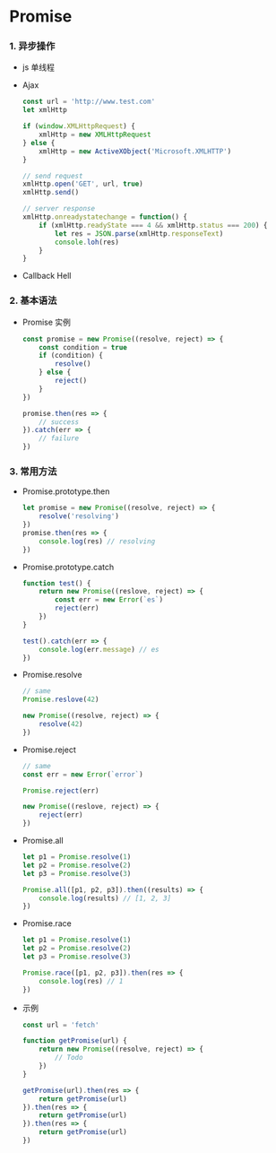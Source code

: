 # Promise

### 1. 异步操作

- js 单线程

- Ajax

  ```js
  const url = 'http://www.test.com'
  let xmlHttp
  
  if (window.XMLHttpRequest) {
      xmlHttp = new XMLHttpRequest
  } else {
      xmlHttp = new ActiveXObject('Microsoft.XMLHTTP')
  }
  
  // send request
  xmlHttp.open('GET', url, true)
  xmlHttp.send()
  
  // server response
  xmlHttp.onreadystatechange = function() {
      if (xmlHttp.readyState === 4 && xmlHttp.status === 200) {
          let res = JSON.parse(xmlHttp.responseText)
          console.loh(res)
      }
  }
  ```

- Callback Hell


### 2. 基本语法

- Promise 实例

  ```js
  const promise = new Promise((resolve, reject) => {
      const condition = true
      if (condition) {
          resolve()
      } else {
          reject()
      }
  })
  
  promise.then(res => {
      // success
  }).catch(err => {
      // failure
  })
  ```

### 3. 常用方法

- Promise.prototype.then

  ```js
  let promise = new Promise((resolve, reject) => {
      resolve('resolving')
  })
  promise.then(res => {
      console.log(res) // resolving
  })
  ```

- Promise.prototype.catch

  ```js
  function test() {
      return new Promise((reslove, reject) => {
          const err = new Error(`es`)
          reject(err)
      })
  }
  
  test().catch(err => {
      console.log(err.message) // es
  })
  ```
  
- Promise.resolve

  ```js
  // same
  Promise.reslove(42)
  
  new Promise((resolve, reject) => {
      resolve(42)
  })
  ```
  
- Promise.reject

  ```js
  // same
  const err = new Error(`error`)
  
  Promise.reject(err)
  
  new Promise((reslove, reject) => {
      reject(err)
  })
  ```
  
- Promise.all

  ```js
  let p1 = Promise.resolve(1)
  let p2 = Promise.resolve(2)
  let p3 = Promise.resolve(3)
  
  Promise.all([p1, p2, p3]).then((results) => {
      console.log(results) // [1, 2, 3]
  })
  ```
  
- Promise.race

  ```js
  let p1 = Promise.resolve(1)
  let p2 = Promise.resolve(2)
  let p3 = Promise.resolve(3)
  
  Promise.race([p1, p2, p3]).then(res => {
      console.log(res) // 1
  })
  ```
  
- 示例

  ```js
  const url = 'fetch'
  
  function getPromise(url) {
      return new Promise((resolve, reject) => {
          // Todo
      })
  }
  
  getPromise(url).then(res => {
      return getPromise(url)
  }).then(res => {
      return getPromise(url)
  }).then(res => {
      return getPromise(url)
  }) 
  ```
